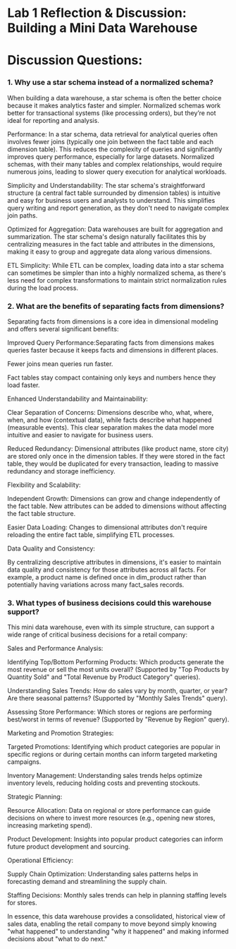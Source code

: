 # Lab 1 Reflection & Discussion: Building a Mini Data Warehouse
# Discussion Questions:
### 1. Why use a star schema instead of a normalized schema?

When building a data warehouse, a star schema is often the better choice because it makes analytics faster and simpler. Normalized schemas work better for transactional systems (like processing orders), but they’re not ideal for reporting and analysis.

Performance: In a star schema, data retrieval for analytical queries often involves fewer joins (typically one join between the fact table and each dimension table). This reduces the complexity of queries and significantly improves query performance, especially for large datasets. Normalized schemas, with their many tables and complex relationships, would require numerous joins, leading to slower query execution for analytical workloads.

Simplicity and Understandability: The star schema's straightforward structure (a central fact table surrounded by dimension tables) is intuitive and easy for business users and analysts to understand. This simplifies query writing and report generation, as they don't need to navigate complex join paths.

Optimized for Aggregation: Data warehouses are built for aggregation and summarization. The star schema's design naturally facilitates this by centralizing measures in the fact table and attributes in the dimensions, making it easy to group and aggregate data along various dimensions.

ETL Simplicity: While ETL can be complex, loading data into a star schema can sometimes be simpler than into a highly normalized schema, as there's less need for complex transformations to maintain strict normalization rules during the load process.

### 2. What are the benefits of separating facts from dimensions?

Separating facts from dimensions is a core idea in dimensional modeling and offers several significant benefits:

Improved Query Performance:Separating facts from dimensions makes queries faster because it keeps facts and dimensions in different places.

Fewer joins mean queries run faster.

Fact tables stay compact containing only keys and numbers hence they load faster.

Enhanced Understandability and Maintainability:

Clear Separation of Concerns: Dimensions describe who, what, where, when, and how (contextual data), while facts describe what happened (measurable events). This clear separation makes the data model more intuitive and easier to navigate for business users.

Reduced Redundancy: Dimensional attributes (like product name, store city) are stored only once in the dimension tables. If they were stored in the fact table, they would be duplicated for every transaction, leading to massive redundancy and storage inefficiency.

Flexibility and Scalability:

Independent Growth: Dimensions can grow and change independently of the fact table. New attributes can be added to dimensions without affecting the fact table structure.

Easier Data Loading: Changes to dimensional attributes don't require reloading the entire fact table, simplifying ETL processes.

Data Quality and Consistency:

By centralizing descriptive attributes in dimensions, it's easier to maintain data quality and consistency for those attributes across all facts. For example, a product name is defined once in dim_product rather than potentially having variations across many fact_sales records.

### 3. What types of business decisions could this warehouse support?

This mini data warehouse, even with its simple structure, can support a wide range of critical business decisions for a retail company:

Sales and Performance Analysis:

Identifying Top/Bottom Performing Products: Which products generate the most revenue or sell the most units overall? (Supported by "Top Products by Quantity Sold" and "Total Revenue by Product Category" queries).

Understanding Sales Trends: How do sales vary by month, quarter, or year? Are there seasonal patterns? (Supported by "Monthly Sales Trends" query).

Assessing Store Performance: Which stores or regions are performing best/worst in terms of revenue? (Supported by "Revenue by Region" query).

Marketing and Promotion Strategies:

Targeted Promotions: Identifying which product categories are popular in specific regions or during certain months can inform targeted marketing campaigns.

Inventory Management: Understanding sales trends helps optimize inventory levels, reducing holding costs and preventing stockouts.

Strategic Planning:

Resource Allocation: Data on regional or store performance can guide decisions on where to invest more resources (e.g., opening new stores, increasing marketing spend).

Product Development: Insights into popular product categories can inform future product development and sourcing.

Operational Efficiency:

Supply Chain Optimization: Understanding sales patterns helps in forecasting demand and streamlining the supply chain.

Staffing Decisions: Monthly sales trends can help in planning staffing levels for stores.

In essence, this data warehouse provides a consolidated, historical view of sales data, enabling the retail company to move beyond simply knowing "what happened" to understanding "why it happened" and making informed decisions about "what to do next."

